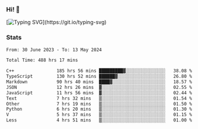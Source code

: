 ### Hi!  👋

[![Typing SVG](https://readme-typing-svg.herokuapp.com?font=Fira+Code&pause=1000&width=435&lines=Hello!+I'm+Texiwustion.)](https://git.io/typing-svg)

### Stats

<!--START_SECTION:waka-->

```txt
From: 30 June 2023 - To: 13 May 2024

Total Time: 488 hrs 17 mins

C++                185 hrs 56 mins █████████▓░░░░░░░░░░░░░░░   38.08 %
TypeScript         130 hrs 52 mins ██████▓░░░░░░░░░░░░░░░░░░   26.80 %
Markdown           90 hrs 40 mins  ████▓░░░░░░░░░░░░░░░░░░░░   18.57 %
JSON               12 hrs 26 mins  ▓░░░░░░░░░░░░░░░░░░░░░░░░   02.55 %
JavaScript         11 hrs 56 mins  ▓░░░░░░░░░░░░░░░░░░░░░░░░   02.44 %
Text               7 hrs 32 mins   ▒░░░░░░░░░░░░░░░░░░░░░░░░   01.54 %
Other              7 hrs 19 mins   ▒░░░░░░░░░░░░░░░░░░░░░░░░   01.50 %
Python             6 hrs 20 mins   ▒░░░░░░░░░░░░░░░░░░░░░░░░   01.30 %
V                  5 hrs 37 mins   ▒░░░░░░░░░░░░░░░░░░░░░░░░   01.15 %
Less               4 hrs 51 mins   ▒░░░░░░░░░░░░░░░░░░░░░░░░   01.00 %
```

<!--END_SECTION:waka-->
